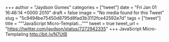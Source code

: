 
+++
author = "Jaydson Gomes"
categories = ["tweet"]
date = "Fri Jan 01 16:46:14 +0000 2010"
draft = false
image = "No media found for this Tweet"
slug = "5c9494be75450d8795d8fad3b3112fce42592e7d"
tags = ["tweet"]
title = """JavaScript Micro-Templati..."""
tweet = true
tweet_url = "https://twitter.com/jaydson/status/7272942335"
+++
JavaScript Micro-Templating http://bit.ly/N7UtB
